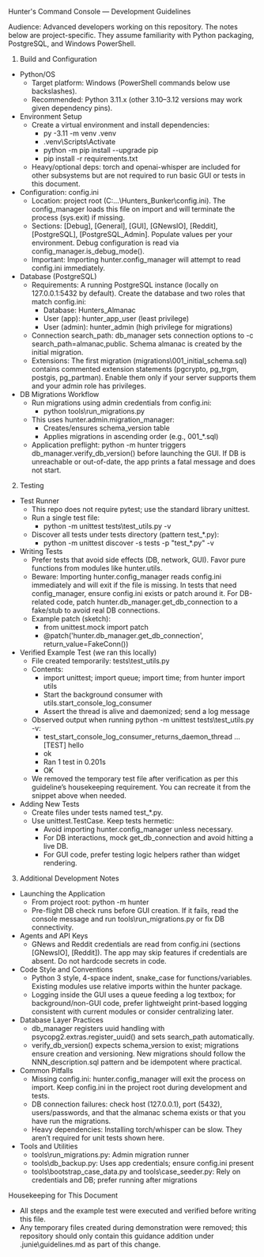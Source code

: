 Hunter's Command Console — Development Guidelines

Audience: Advanced developers working on this repository. The notes below are project-specific. They assume familiarity with Python packaging, PostgreSQL, and Windows PowerShell.

1) Build and Configuration
- Python/OS
  - Target platform: Windows (PowerShell commands below use backslashes).
  - Recommended: Python 3.11.x (other 3.10–3.12 versions may work given dependency pins).
- Environment Setup
  - Create a virtual environment and install dependencies:
    - py -3.11 -m venv .venv
    - .venv\Scripts\Activate
    - python -m pip install --upgrade pip
    - pip install -r requirements.txt
  - Heavy/optional deps: torch and openai-whisper are included for other subsystems but are not required to run basic GUI or tests in this document.
- Configuration: config.ini
  - Location: project root (C:\...\Hunters_Bunker\config.ini). The config_manager loads this file on import and will terminate the process (sys.exit) if missing.
  - Sections: [Debug], [General], [GUI], [GNewsIO], [Reddit], [PostgreSQL], [PostgreSQL_Admin]. Populate values per your environment. Debug configuration is read via config_manager.is_debug_mode().
  - Important: Importing hunter.config_manager will attempt to read config.ini immediately.
- Database (PostgreSQL)
  - Requirements: A running PostgreSQL instance (locally on 127.0.0.1:5432 by default). Create the database and two roles that match config.ini:
    - Database: Hunters_Almanac
    - User (app): hunter_app_user (least privilege)
    - User (admin): hunter_admin (high privilege for migrations)
  - Connection search_path: db_manager sets connection options to -c search_path=almanac,public. Schema almanac is created by the initial migration.
  - Extensions: The first migration (migrations\001_initial_schema.sql) contains commented extension statements (pgcrypto, pg_trgm, postgis, pg_partman). Enable them only if your server supports them and your admin role has privileges.
- DB Migrations Workflow
  - Run migrations using admin credentials from config.ini:
    - python tools\run_migrations.py
  - This uses hunter.admin.migration_manager:
    - Creates/ensures schema_version table
    - Applies migrations in ascending order (e.g., 001_*.sql)
  - Application preflight: python -m hunter triggers db_manager.verify_db_version() before launching the GUI. If DB is unreachable or out-of-date, the app prints a fatal message and does not start.

2) Testing
- Test Runner
  - This repo does not require pytest; use the standard library unittest.
  - Run a single test file:
    - python -m unittest tests\test_utils.py -v
  - Discover all tests under tests directory (pattern test_*.py):
    - python -m unittest discover -s tests -p "test_*.py" -v
- Writing Tests
  - Prefer tests that avoid side effects (DB, network, GUI). Favor pure functions from modules like hunter.utils.
  - Beware: Importing hunter.config_manager reads config.ini immediately and will exit if the file is missing. In tests that need config_manager, ensure config.ini exists or patch around it. For DB-related code, patch hunter.db_manager.get_db_connection to a fake/stub to avoid real DB connections.
  - Example patch (sketch):
    - from unittest.mock import patch
    - @patch('hunter.db_manager.get_db_connection', return_value=FakeConn())
- Verified Example Test (we ran this locally)
  - File created temporarily: tests\test_utils.py
  - Contents:
    - import unittest; import queue; import time; from hunter import utils
    - Start the background consumer with utils.start_console_log_consumer
    - Assert the thread is alive and daemonized; send a log message
  - Observed output when running python -m unittest tests\test_utils.py -v:
    - test_start_console_log_consumer_returns_daemon_thread ... [TEST] hello
    - ok
    - Ran 1 test in 0.201s
    - OK
  - We removed the temporary test file after verification as per this guideline’s housekeeping requirement. You can recreate it from the snippet above when needed.
- Adding New Tests
  - Create files under tests named test_*.py.
  - Use unittest.TestCase. Keep tests hermetic:
    - Avoid importing hunter.config_manager unless necessary.
    - For DB interactions, mock get_db_connection and avoid hitting a live DB.
    - For GUI code, prefer testing logic helpers rather than widget rendering.

3) Additional Development Notes
- Launching the Application
  - From project root: python -m hunter
  - Pre-flight DB check runs before GUI creation. If it fails, read the console message and run tools\run_migrations.py or fix DB connectivity.
- Agents and API Keys
  - GNews and Reddit credentials are read from config.ini (sections [GNewsIO], [Reddit]). The app may skip features if credentials are absent. Do not hardcode secrets in code.
- Code Style and Conventions
  - Python 3 style, 4-space indent, snake_case for functions/variables. Existing modules use relative imports within the hunter package.
  - Logging inside the GUI uses a queue feeding a log textbox; for background/non-GUI code, prefer lightweight print-based logging consistent with current modules or consider centralizing later.
- Database Layer Practices
  - db_manager registers uuid handling with psycopg2.extras.register_uuid() and sets search_path automatically.
  - verify_db_version() expects schema_version to exist; migrations ensure creation and versioning. New migrations should follow the NNN_description.sql pattern and be idempotent where practical.
- Common Pitfalls
  - Missing config.ini: hunter.config_manager will exit the process on import. Keep config.ini in the project root during development and tests.
  - DB connection failures: check host (127.0.0.1), port (5432), users/passwords, and that the almanac schema exists or that you have run the migrations.
  - Heavy dependencies: Installing torch/whisper can be slow. They aren’t required for unit tests shown here.
- Tools and Utilities
  - tools\run_migrations.py: Admin migration runner
  - tools\db_backup.py: Uses app credentials; ensure config.ini present
  - tools\bootstrap_case_data.py and tools\case_seeder.py: Rely on credentials and DB; prefer running after migrations

Housekeeping for This Document
- All steps and the example test were executed and verified before writing this file.
- Any temporary files created during demonstration were removed; this repository should only contain this guidance addition under .junie\guidelines.md as part of this change.
